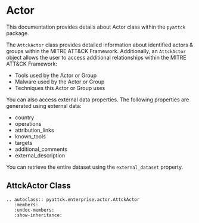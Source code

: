 # Actor

This documentation provides details about Actor class within the `pyattck` package.

The `AttckActor` class provides detailed information about identified actors & groups within the MITRE ATT&CK Framework.  Additionally, an `AttckActor` object allows the user to access additional relationships within the MITRE ATT&CK Framework:

* Tools used by the Actor or Group
* Malware used by the Actor or Group
* Techniques this Actor or Group uses

You can also access external data properties. The following properties are generated using external data:

* country
* operations
* attribution_links
* known_tools
* targets
* additional_comments
* external_description

You can retrieve the entire dataset using the `external_dataset` property.

## AttckActor Class

```eval_rst
.. autoclass:: pyattck.enterprise.actor.AttckActor
   :members:
   :undoc-members:
   :show-inheritance:
```

